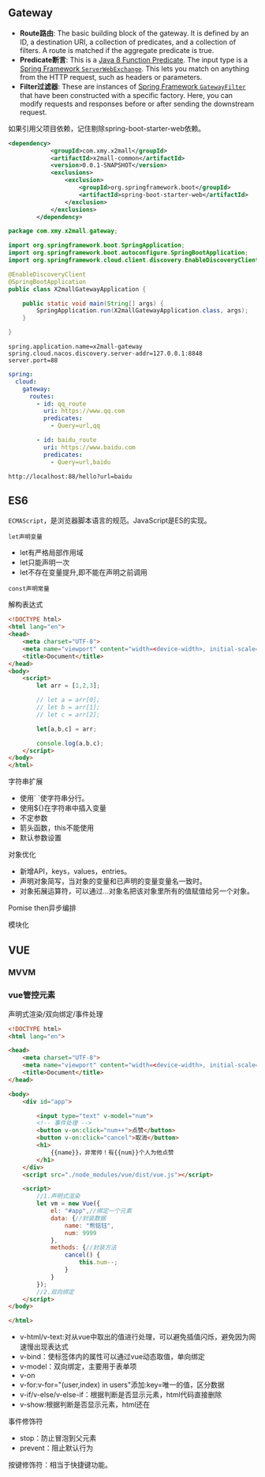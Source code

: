 ##  Gateway

- **Route路由**: The basic building block of the gateway. It is defined by an ID, a destination URI, a collection of predicates, and a collection of filters. A route is matched if the aggregate predicate is true.
- **Predicate断言**: This is a [Java 8 Function Predicate](https://docs.oracle.com/javase/8/docs/api/java/util/function/Predicate.html). The input type is a [Spring Framework `ServerWebExchange`](https://docs.spring.io/spring/docs/5.0.x/javadoc-api/org/springframework/web/server/ServerWebExchange.html). This lets you match on anything from the HTTP request, such as headers or parameters.
- **Filter过滤器**: These are instances of [Spring Framework `GatewayFilter`](https://docs.spring.io/spring/docs/5.0.x/javadoc-api/org/springframework/web/server/GatewayFilter.html) that have been constructed with a specific factory. Here, you can modify requests and responses before or after sending the downstream request.

如果引用父项目依赖，记住剔除spring-boot-starter-web依赖。

```xml
<dependency>
            <groupId>com.xmy.x2mall</groupId>
            <artifactId>x2mall-common</artifactId>
            <version>0.0.1-SNAPSHOT</version>
            <exclusions>
                <exclusion>
                    <groupId>org.springframework.boot</groupId>
                    <artifactId>spring-boot-starter-web</artifactId>
                </exclusion>
            </exclusions>
        </dependency>
```

```java
package com.xmy.x2mall.gateway;

import org.springframework.boot.SpringApplication;
import org.springframework.boot.autoconfigure.SpringBootApplication;
import org.springframework.cloud.client.discovery.EnableDiscoveryClient;

@EnableDiscoveryClient
@SpringBootApplication
public class X2mallGatewayApplication {

    public static void main(String[] args) {
        SpringApplication.run(X2mallGatewayApplication.class, args);
    }

}

```

```properties
spring.application.name=x2mall-gateway
spring.cloud.nacos.discovery.server-addr=127.0.0.1:8848
server.port=88
```



```yml
spring:
  cloud:
    gateway:
      routes:
        - id: qq_route
          uri: https://www.qq.com
          predicates:
            - Query=url,qq

        - id: baidu_route
          uri: https://www.baidu.com
          predicates:
            - Query=url,baidu
```

```url
http://localhost:88/hello?url=baidu
```

## ES6

`ECMAScript`，是浏览器脚本语言的规范。JavaScript是ES的实现。

`let声明变量`

- let有严格局部作用域
- let只能声明一次
- let不存在变量提升,即不能在声明之前调用

`const声明常量`

解构表达式

```html
<!DOCTYPE html>
<html lang="en">
<head>
    <meta charset="UTF-8">
    <meta name="viewport" content="width=<device-width>, initial-scale=1.0">
    <title>Document</title>
</head>
<body>
    <script>
        let arr = [1,2,3];

        // let a = arr[0];
        // let b = arr[1];
        // let c = arr[2];

        let[a,b,c] = arr;

        console.log(a,b,c);
    </script>
</body>
</html>
```

字符串扩展

- 使用\`   \`使字符串分行。
- 使用\${}在字符串中插入变量
- 不定参数
- 箭头函数，this不能使用
- 默认参数设置

对象优化

- 新增API，keys，values，entries。
- 声明对象简写，当对象的变量和已声明的变量变量名一致时。
- 对象拓展运算符，可以通过...对象名把该对象里所有的值赋值给另一个对象。

Pomise then异步编排

模块化

## VUE

### MVVM

### vue管控元素

声明式渲染/双向绑定/事件处理

```html
<!DOCTYPE html>
<html lang="en">

<head>
    <meta charset="UTF-8">
    <meta name="viewport" content="width=<device-width>, initial-scale=1.0">
    <title>Document</title>
</head>

<body>
    <div id="app">

        <input type="text" v-model="num">
        <!-- 事件处理 -->
        <button v-on:click="num++">点赞</button>
        <button v-on:click="cancel">取消</button>
        <h1>
            {{name}}，非常帅！有{{num}}个人为他点赞
        </h1>
    </div>
    <script src="./node_modules/vue/dist/vue.js"></script>

    <script>
        //1.声明式渲染
        let vm = new Vue({
            el: "#app",//绑定一个元素
            data: {//封装数据
                name: "熊铭钰",
                num: 9999
            },
            methods: {//封装方法
                cancel() {
                    this.num--;
                }
            }
        });
        //2.双向绑定
    </script>
</body>

</html>
```

- v-html/v-text:对从vue中取出的值进行处理，可以避免插值闪烁，避免因为网速慢出现表达式
- v-bind：使标签体内的属性可以通过vue动态取值，单向绑定
- v-model：双向绑定，主要用于表单项
- v-on
- v-for:v-for="(user,index) in users"添加:key=唯一的值，区分数据 
- v-if/v-else/v-else-if：根据判断是否显示元素，html代码直接删除
- v-show:根据判断是否显示元素，html还在

事件修饰符

- stop：防止冒泡到父元素
- prevent：阻止默认行为

按键修饰符：相当于快捷键功能。

